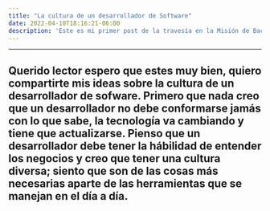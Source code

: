 ```yaml
---
title: "La cultura de un desarrollador de Software"
date: 2022-04-10T18:16:21-06:00
description: 'Este es mi primer post de la travesía en la Misión de Backend con Node JS de Launch X.'
---
```

---
Querido lector espero que estes muy bien, quiero compartirte mis ideas sobre la cultura de un desarrollador de sofware.
Primero que nada creo que  un desarrollador no debe conformarse jamás con lo que sabe, la tecnología va cambiando y tiene que actualizarse.
Pienso que un desarrollador debe tener la hábilidad de entender los negocios y creo que tener una cultura diversa; siento que son de las cosas más necesarias aparte de las herramientas que se manejan en el día a día. 
---

